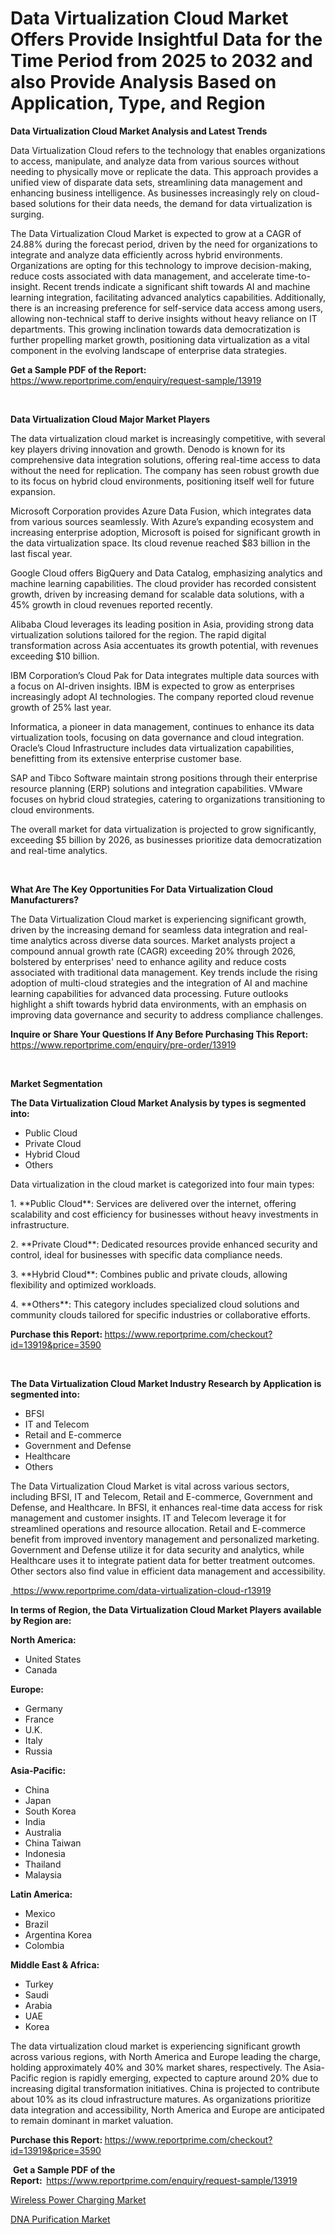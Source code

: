 <p><h1>Data Virtualization Cloud Market Offers Provide Insightful Data for the Time Period from 2025 to 2032 and also Provide Analysis Based on Application, Type, and Region</h1></p><p><strong>Data Virtualization Cloud Market Analysis and Latest Trends</strong></p>
<p><p>Data Virtualization Cloud refers to the technology that enables organizations to access, manipulate, and analyze data from various sources without needing to physically move or replicate the data. This approach provides a unified view of disparate data sets, streamlining data management and enhancing business intelligence. As businesses increasingly rely on cloud-based solutions for their data needs, the demand for data virtualization is surging.</p><p>The Data Virtualization Cloud Market is expected to grow at a CAGR of 24.88% during the forecast period, driven by the need for organizations to integrate and analyze data efficiently across hybrid environments. Organizations are opting for this technology to improve decision-making, reduce costs associated with data management, and accelerate time-to-insight. Recent trends indicate a significant shift towards AI and machine learning integration, facilitating advanced analytics capabilities. Additionally, there is an increasing preference for self-service data access among users, allowing non-technical staff to derive insights without heavy reliance on IT departments. This growing inclination towards data democratization is further propelling market growth, positioning data virtualization as a vital component in the evolving landscape of enterprise data strategies.</p></p>
<p><strong>Get a Sample PDF of the Report:&nbsp;</strong> <a href="https://www.reportprime.com/enquiry/request-sample/13919?utm_campaign=2218&utm_medium=2&utm_source=Github&utm_content=ia&utm_term=20032025&utm_id=data-virtualization-cloud">https://www.reportprime.com/enquiry/request-sample/13919</a></p>
<p>&nbsp;</p>
<p><strong>Data Virtualization Cloud Major Market Players</strong></p>
<p><p>The data virtualization cloud market is increasingly competitive, with several key players driving innovation and growth. Denodo is known for its comprehensive data integration solutions, offering real-time access to data without the need for replication. The company has seen robust growth due to its focus on hybrid cloud environments, positioning itself well for future expansion.</p><p>Microsoft Corporation provides Azure Data Fusion, which integrates data from various sources seamlessly. With Azure’s expanding ecosystem and increasing enterprise adoption, Microsoft is poised for significant growth in the data virtualization space. Its cloud revenue reached $83 billion in the last fiscal year.</p><p>Google Cloud offers BigQuery and Data Catalog, emphasizing analytics and machine learning capabilities. The cloud provider has recorded consistent growth, driven by increasing demand for scalable data solutions, with a 45% growth in cloud revenues reported recently.</p><p>Alibaba Cloud leverages its leading position in Asia, providing strong data virtualization solutions tailored for the region. The rapid digital transformation across Asia accentuates its growth potential, with revenues exceeding $10 billion.</p><p>IBM Corporation’s Cloud Pak for Data integrates multiple data sources with a focus on AI-driven insights. IBM is expected to grow as enterprises increasingly adopt AI technologies. The company reported cloud revenue growth of 25% last year.</p><p>Informatica, a pioneer in data management, continues to enhance its data virtualization tools, focusing on data governance and cloud integration. Oracle’s Cloud Infrastructure includes data virtualization capabilities, benefitting from its extensive enterprise customer base.</p><p>SAP and Tibco Software maintain strong positions through their enterprise resource planning (ERP) solutions and integration capabilities. VMware focuses on hybrid cloud strategies, catering to organizations transitioning to cloud environments.</p><p>The overall market for data virtualization is projected to grow significantly, exceeding $5 billion by 2026, as businesses prioritize data democratization and real-time analytics.</p></p>
<p>&nbsp;</p>
<p><strong>What Are The Key Opportunities For Data Virtualization Cloud Manufacturers?</strong></p>
<p><p>The Data Virtualization Cloud market is experiencing significant growth, driven by the increasing demand for seamless data integration and real-time analytics across diverse data sources. Market analysts project a compound annual growth rate (CAGR) exceeding 20% through 2026, bolstered by enterprises' need to enhance agility and reduce costs associated with traditional data management. Key trends include the rising adoption of multi-cloud strategies and the integration of AI and machine learning capabilities for advanced data processing. Future outlooks highlight a shift towards hybrid data environments, with an emphasis on improving data governance and security to address compliance challenges.</p></p>
<p><strong>Inquire or Share Your Questions If Any Before Purchasing This Report:</strong> <a href="https://www.reportprime.com/enquiry/pre-order/13919?utm_campaign=2218&utm_medium=2&utm_source=Github&utm_content=ia&utm_term=20032025&utm_id=data-virtualization-cloud">https://www.reportprime.com/enquiry/pre-order/13919</a></p>
<p>&nbsp;</p>
<p><strong>Market Segmentation</strong></p>
<p><strong>The Data Virtualization Cloud Market Analysis by types is segmented into:</strong></p>
<p><ul><li>Public Cloud</li><li>Private Cloud</li><li>Hybrid Cloud</li><li>Others</li></ul></p>
<p><p>Data virtualization in the cloud market is categorized into four main types: </p><p>1. **Public Cloud**: Services are delivered over the internet, offering scalability and cost efficiency for businesses without heavy investments in infrastructure. </p><p>2. **Private Cloud**: Dedicated resources provide enhanced security and control, ideal for businesses with specific data compliance needs. </p><p>3. **Hybrid Cloud**: Combines public and private clouds, allowing flexibility and optimized workloads. </p><p>4. **Others**: This category includes specialized cloud solutions and community clouds tailored for specific industries or collaborative efforts.</p></p>
<p><strong>Purchase this Report:&nbsp;</strong><a href="https://www.reportprime.com/checkout?id=13919&price=3590&utm_campaign=2218&utm_medium=2&utm_source=Github&utm_content=ia&utm_term=20032025&utm_id=data-virtualization-cloud">https://www.reportprime.com/checkout?id=13919&price=3590</a></p>
<p>&nbsp;</p>
<p><strong>The Data Virtualization Cloud Market Industry Research by Application is segmented into:</strong></p>
<p><ul><li>BFSI</li><li>IT and Telecom</li><li>Retail and E-commerce</li><li>Government and Defense</li><li>Healthcare</li><li>Others</li></ul></p>
<p><p>The Data Virtualization Cloud Market is vital across various sectors, including BFSI, IT and Telecom, Retail and E-commerce, Government and Defense, and Healthcare. In BFSI, it enhances real-time data access for risk management and customer insights. IT and Telecom leverage it for streamlined operations and resource allocation. Retail and E-commerce benefit from improved inventory management and personalized marketing. Government and Defense utilize it for data security and analytics, while Healthcare uses it to integrate patient data for better treatment outcomes. Other sectors also find value in efficient data management and accessibility.</p></p>
<p><a href="https://www.reportprime.com/data-virtualization-cloud-r13919?utm_campaign=2218&utm_medium=2&utm_source=Github&utm_content=ia&utm_term=20032025&utm_id=data-virtualization-cloud">&nbsp;https://www.reportprime.com/data-virtualization-cloud-r13919</a></p>
<p><strong>In terms of Region, the Data Virtualization Cloud Market Players available by Region are:</strong></p>
<p>
    <p> <strong> North America: </strong>
        <ul>
            <li>United States</li>
            <li>Canada</li>
        </ul>
        </p> 
    <p> <strong> Europe: </strong>
        <ul>
            <li>Germany</li>
            <li>France</li>
            <li>U.K.</li>
            <li>Italy</li>
            <li>Russia</li>
        </ul>
        </p> 
    <p> <strong> Asia-Pacific: </strong>
        <ul>
            <li>China</li>
            <li>Japan</li>
            <li>South Korea</li>
            <li>India</li>
            <li>Australia</li>
            <li>China Taiwan</li>
            <li>Indonesia</li>
            <li>Thailand</li>
            <li>Malaysia</li>
        </ul>
        </p> 
    <p> <strong> Latin America: </strong>
        <ul>
            <li>Mexico</li>
            <li>Brazil</li>
            <li>Argentina Korea</li>
            <li>Colombia</li>
        </ul>
        </p> 
    <p> <strong> Middle East & Africa: </strong>
        <ul>
            <li>Turkey</li>
            <li>Saudi</li>
            <li>Arabia</li>
            <li>UAE</li>
            <li>Korea</li>
        </ul>
    </p>
    </p>
<p><p>The data virtualization cloud market is experiencing significant growth across various regions, with North America and Europe leading the charge, holding approximately 40% and 30% market shares, respectively. The Asia-Pacific region is rapidly emerging, expected to capture around 20% due to increasing digital transformation initiatives. China is projected to contribute about 10% as its cloud infrastructure matures. As organizations prioritize data integration and accessibility, North America and Europe are anticipated to remain dominant in market valuation.</p></p>
<p><strong>Purchase this Report: </strong><a href="https://www.reportprime.com/checkout?id=13919&price=3590&utm_campaign=2218&utm_medium=2&utm_source=Github&utm_content=ia&utm_term=20032025&utm_id=data-virtualization-cloud">https://www.reportprime.com/checkout?id=13919&price=3590</a></p>
<p>&nbsp;<strong>Get a Sample PDF of the Report:&nbsp;&nbsp;</strong><a href="https://www.reportprime.com/enquiry/request-sample/13919?utm_campaign=2218&utm_medium=2&utm_source=Github&utm_content=ia&utm_term=20032025&utm_id=data-virtualization-cloud">https://www.reportprime.com/enquiry/request-sample/13919</a></p>
<p><strong></strong></p>
<p><p><a href="https://github.com/fettycahow90/Market-Research-Report-List-1/blob/main/wireless-power-charging-market.md?utm_campaign=2218&utm_medium=2&utm_source=Github&utm_content=ia&utm_term=20032025&utm_id=data-virtualization-cloud">Wireless Power Charging Market</a></p><p><a href="https://github.com/zahrigayda1h/Market-Research-Report-List-1/blob/main/dna-purification-market.md?utm_campaign=2218&utm_medium=2&utm_source=Github&utm_content=ia&utm_term=20032025&utm_id=data-virtualization-cloud">DNA Purification Market</a></p></p>